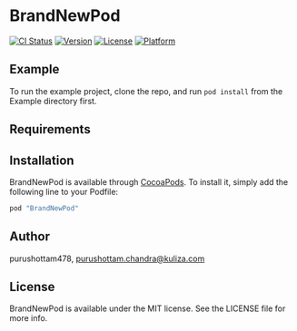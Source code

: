 # BrandNewPod

[![CI Status](http://img.shields.io/travis/purushottam478/BrandNewPod.svg?style=flat)](https://travis-ci.org/purushottam478/BrandNewPod)
[![Version](https://img.shields.io/cocoapods/v/BrandNewPod.svg?style=flat)](http://cocoapods.org/pods/BrandNewPod)
[![License](https://img.shields.io/cocoapods/l/BrandNewPod.svg?style=flat)](http://cocoapods.org/pods/BrandNewPod)
[![Platform](https://img.shields.io/cocoapods/p/BrandNewPod.svg?style=flat)](http://cocoapods.org/pods/BrandNewPod)

## Example

To run the example project, clone the repo, and run `pod install` from the Example directory first.

## Requirements

## Installation

BrandNewPod is available through [CocoaPods](http://cocoapods.org). To install
it, simply add the following line to your Podfile:

```ruby
pod "BrandNewPod"
```

## Author

purushottam478, purushottam.chandra@kuliza.com

## License

BrandNewPod is available under the MIT license. See the LICENSE file for more info.
